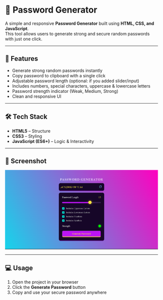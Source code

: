 # 🔐 Password Generator

A simple and responsive **Password Generator** built using **HTML, CSS, and JavaScript**.  
This tool allows users to generate strong and secure random passwords with just one click.

---

## 🚀 Features

- Generate strong random passwords instantly
- Copy password to clipboard with a single click
- Adjustable password length (optional: if you added slider/input)
- Includes numbers, special characters, uppercase & lowercase letters
- Password strength indicator (Weak, Medium, Strong)
- Clean and responsive UI

---

## 🛠️ Tech Stack

- **HTML5** – Structure
- **CSS3** – Styling
- **JavaScript (ES6+)** – Logic & Interactivity

---

## 📸 Screenshot

![Password Generator Screenshot](./assets/Screenshot.png)

---

## 💻 Usage

1. Open the project in your browser
2. Click the **Generate Password** button
3. Copy and use your secure password anywhere
